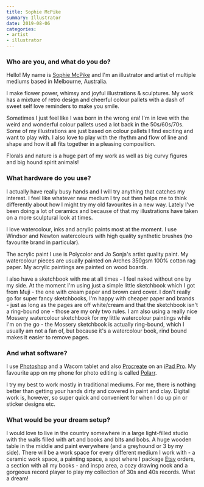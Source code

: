 ```yaml
---
title: Sophie McPike
summary: Illustrator
date: 2019-08-06
categories:
- artist
- illustrator
---
```


### Who are you, and what do you do?

Hello! My name is [Sophie McPike](http://www.sophiemcpike.com/ "Sophie's website.") and I'm an illustrator and artist of multiple mediums based in Melbourne, Australia.

I make flower power, whimsy and joyful illustrations & sculptures. My work has a mixture of retro design and cheerful colour pallets with a dash of sweet self love reminders to make you smile.

Sometimes I just feel like I was born in the wrong era! I'm in love with the weird and wonderful colour pallets used a lot back in the 50s/60s/70s. Some of my illustrations are just based on colour pallets I find exciting and want to play with. I also love to play with the rhythm and flow of line and shape and how it all fits together in a pleasing composition.

Florals and nature is a huge part of my work as well as big curvy figures and big hound spirit animals!

### What hardware do you use?

I actually have really busy hands and I will try anything that catches my interest. I feel like whatever new medium I try out then helps me to think differently about how I might try my old favourites in a new way. Lately I've been doing a lot of ceramics and because of that my illustrations have taken on a more sculptural look at times.

I love watercolour, inks and acrylic paints most at the moment. I use Windsor and Newton watercolours with high quality synthetic brushes (no favourite brand in particular).

The acrylic paint I use is Polycolor and Jo Sonja's artist quality paint. My watercolour pieces are usually painted on Arches 350gsm 100% cotton rag paper. My acrylic paintings are painted on wood boards.

I also have a sketchbook with me at all times - I feel naked without one by my side. At the moment I'm using just a simple little sketchbook which I got from Muji - the one with cream paper and brown card cover. I don't really go for super fancy sketchbooks, I'm happy with cheaper paper and brands - just as long as the pages are off white/cream and that the sketchbook isn't a ring-bound one - those are my only two rules. I am also using a really nice Mossery watercolour sketchbook for my little watercolour paintings while I'm on the go - the Mossery sketchbook is actually ring-bound, which I usually am not a fan of, but because it's a watercolour book, rind bound makes it easier to remove pages.

### And what software?

I use [Photoshop][] and a Wacom tablet and also [Procreate][procreate-ios] on an [iPad Pro][ipad-pro]. My favourite app on my phone for photo editing is called [Polarr][polarr-ios].

I try my best to work mostly in traditional mediums. For me, there is nothing better than getting your hands dirty and covered in paint and clay. Digital work is, however, so super quick and convenient for when I do up pin or sticker designs etc.

### What would be your dream setup?

I would love to live in the country somewhere in a large light-filled studio with the walls filled with art and books and bits and bobs. A huge wooden table in the middle and paint everywhere (and a greyhound or 3 by my side). There will be a work space for every different medium I work with - a ceramic work space, a painting space, a spot where I package [Etsy](https://www.etsy.com/shop/sophiemcpike "Sophie's Etsy store.") orders, a section with all my books - and inspo area, a cozy drawing nook and a gorgeous record player to play my collection of 30s and 40s records. What a dream!

[ipad-pro]: https://en.wikipedia.org/wiki/IPad_Pro "An iOS tablet."
[photoshop]: https://www.adobe.com/products/photoshop.html "A bitmap image editor."
[polarr-ios]: https://apps.apple.com/us/app/polarr-photo-editor/id988173374 "A photo editing app."
[procreate-ios]: https://apps.apple.com/us/app/procreate/id425073498 "A powerful illustration app."
